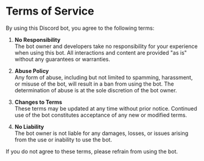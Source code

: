 # Terms of Service

By using this Discord bot, you agree to the following terms:

1. **No Responsibility**  
   The bot owner and developers take no responsibility for your experience when using this bot. All interactions and content are provided "as is" without any guarantees or warranties.

2. **Abuse Policy**  
   Any form of abuse, including but not limited to spamming, harassment, or misuse of the bot, will result in a ban from using the bot. The determination of abuse is at the sole discretion of the bot owner.

3. **Changes to Terms**  
   These terms may be updated at any time without prior notice. Continued use of the bot constitutes acceptance of any new or modified terms.

4. **No Liability**  
   The bot owner is not liable for any damages, losses, or issues arising from the use or inability to use the bot.

If you do not agree to these terms, please refrain from using the bot.